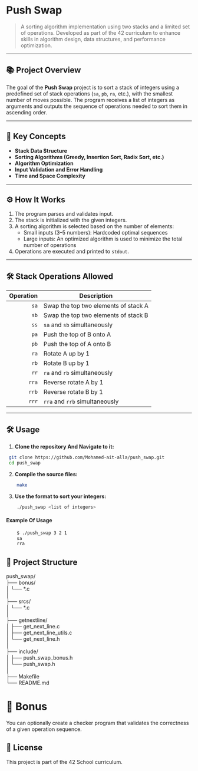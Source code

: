 # Push Swap

> A sorting algorithm implementation using two stacks and a limited set of operations. Developed as part of the 42 curriculum to enhance skills in algorithm design, data structures, and performance optimization.

---

## 📚 Project Overview

The goal of the **Push Swap** project is to sort a stack of integers using a predefined set of stack operations (`sa`, `pb`, `ra`, etc.), with the smallest number of moves possible. The program receives a list of integers as arguments and outputs the sequence of operations needed to sort them in ascending order.

---

## 🧠 Key Concepts

- **Stack Data Structure**
- **Sorting Algorithms (Greedy, Insertion Sort, Radix Sort, etc.)**
- **Algorithm Optimization**
- **Input Validation and Error Handling**
- **Time and Space Complexity**

---

## ⚙️ How It Works

1. The program parses and validates input.
2. The stack is initialized with the given integers.
3. A sorting algorithm is selected based on the number of elements:
   - Small inputs (3–5 numbers): Hardcoded optimal sequences
   - Large inputs: An optimized algorithm is used to minimize the total number of operations
4. Operations are executed and printed to `stdout`.

---

## 🛠️ Stack Operations Allowed

| Operation | Description                      |
|----------:|----------------------------------|
| `sa`      | Swap the top two elements of stack A |
| `sb`      | Swap the top two elements of stack B |
| `ss`      | `sa` and `sb` simultaneously      |
| `pa`      | Push the top of B onto A         |
| `pb`      | Push the top of A onto B         |
| `ra`      | Rotate A up by 1                 |
| `rb`      | Rotate B up by 1                 |
| `rr`      | `ra` and `rb` simultaneously      |
| `rra`     | Reverse rotate A by 1            |
| `rrb`     | Reverse rotate B by 1            |
| `rrr`     | `rra` and `rrb` simultaneously    |

---

## 🛠️ Usage

1. **Clone the repository And Navigate to it:**

```bash
 git clone https://github.com/Mohamed-ait-alla/push_swap.git
 cd push_swap
```

2. **Compile the source files:**
```bash
	make
```

3. **Use the format to sort your integers:**
```bash
	./push_swap <list of integers>
```
#### Example Of Usage
```bash
	$ ./push_swap 3 2 1
	sa
	rra
```

## 📁 Project Structure

push_swap/<br>
├── bonus/<br>
│   └── *.c<br>
│<br>
├── srcs/<br>
│   └── *.c<br>
│<br>
├── getnextline/<br>
│   ├── get_next_line.c<br>
│   ├── get_next_line_utils.c<br>
│   └── get_next_line.h<br>
│<br>
├── include/<br>
│	├── push_swap_bonus.h<br>
│   └── push_swap.h<br>
│<br>
├── Makefile<br>
└── README.md<br>

# 🚀 Bonus

You can optionally create a checker program that validates the correctness of a given operation sequence.

## 📎 License

This project is part of the 42 School curriculum.